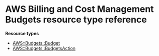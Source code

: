 # AWS Billing and Cost Management Budgets resource type reference<a name="AWS_Budgets"></a>

**Resource types**

- [AWS::Budgets::Budget](aws-resource-budgets-budget.md)
- [AWS::Budgets::BudgetsAction](aws-resource-budgets-budgetsaction.md)
